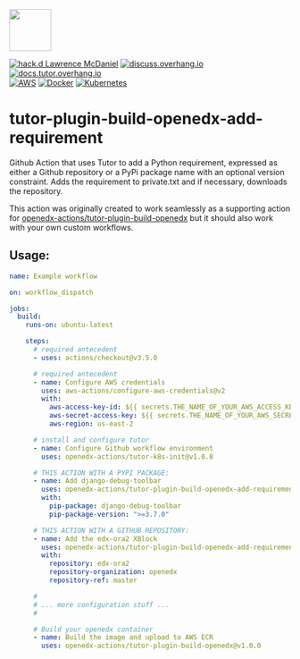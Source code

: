 <img src="https://avatars.githubusercontent.com/u/40179672" width="75">

[![hack.d Lawrence McDaniel](https://img.shields.io/badge/hack.d-Lawrence%20McDaniel-orange.svg)](https://lawrencemcdaniel.com)
[![discuss.overhang.io](https://img.shields.io/static/v1?logo=discourse&label=Forums&style=flat-square&color=ff0080&message=discuss.overhang.io)](https://discuss.overhang.io)
[![docs.tutor.overhang.io](https://img.shields.io/static/v1?logo=readthedocs&label=Documentation&style=flat-square&color=blue&message=docs.tutor.overhang.io)](https://docs.tutor.overhang.io)<br/>
[![AWS](https://img.shields.io/badge/AWS-%23FF9900.svg?style=for-the-badge&logo=amazon-aws&logoColor=white)](https://aws.amazon.com/)
[![Docker](https://img.shields.io/badge/docker-%230db7ed.svg?style=for-the-badge&logo=docker&logoColor=white)](https://www.docker.com/)
[![Kubernetes](https://img.shields.io/badge/kubernetes-%23326ce5.svg?style=for-the-badge&logo=kubernetes&logoColor=white)](https://kubernetes.io/)

# tutor-plugin-build-openedx-add-requirement

Github Action that uses Tutor to add a Python requirement, expressed as either a Github repository or a PyPi package name with an optional version constraint. Adds the requirement to private.txt and if necessary, downloads the repository.

This action was originally created to work seamlessly as a supporting action for [openedx-actions/tutor-plugin-build-openedx](https://github.com/openedx-actions/tutor-plugin-build-openedx) but it should also work with your own custom workflows.

## Usage:


```yaml
name: Example workflow

on: workflow_dispatch

jobs:
  build:
    runs-on: ubuntu-latest

    steps:
      # required antecedent
      - uses: actions/checkout@v3.5.0

      # required antecedent
      - name: Configure AWS credentials
        uses: aws-actions/configure-aws-credentials@v2
        with:
          aws-access-key-id: ${{ secrets.THE_NAME_OF_YOUR_AWS_ACCESS_KEY_ID }}
          aws-secret-access-key: ${{ secrets.THE_NAME_OF_YOUR_AWS_SECRET_ACCESS_KEY }}
          aws-region: us-east-2

      # install and configure tutor
      - name: Configure Github workflow environment
        uses: openedx-actions/tutor-k8s-init@v1.0.8

      # THIS ACTION WITH A PYPI PACKAGE:
      - name: Add django-debug-toolbar
        uses: openedx-actions/tutor-plugin-build-openedx-add-requirement@v1.0.1
        with:
          pip-package: django-debug-toolbar
          pip-package-version: ">=3.7.0"

      # THIS ACTION WITH A GITHUB REPOSITORY:
      - name: Add the edx-ora2 XBlock
        uses: openedx-actions/tutor-plugin-build-openedx-add-requirement@v1.0.4
        with:
          repository: edx-ora2
          repository-organization: openedx
          repository-ref: master

      #
      # ... more configuration stuff ...
      #

      # Build your openedx container
      - name: Build the image and upload to AWS ECR
        uses: openedx-actions/tutor-plugin-build-openedx@v1.0.0
```
